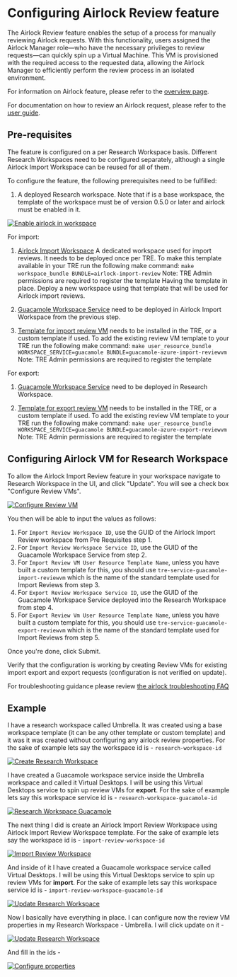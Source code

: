 # Configuring Airlock Review feature

The Airlock Review feature enables the setup of a process for manually reviewing Airlock requests. With this functionality, users assigned the Airlock Manager role—who have the necessary privileges to review requests—can quickly spin up a Virtual Machine. This VM is provisioned with the required access to the requested data, allowing the Airlock Manager to efficiently perform the review process in an isolated environment.

For information on Airlock feature, please refer to the [overview page](../azure-tre-overview/airlock.md).

For documentation on how to review an Airlock request, please refer to the [user guide](../using-tre/tre-for-research/review-airlock-request.md).

## Pre-requisites

The feature is configured on a per Research Workspace basis. Different Research Workspaces need to be configured separately, although a single Airlock Import Workspace can be reused for all of them.


To configure the feature, the following prerequisites need to be fulfilled:

1. A deployed Research workspace. Note that if is a base workspace, the template of the workspace must be of version 0.5.0 or later and airlock must be enabled in it.

[![Enable airlock in workspace](../assets/enable-airlock.png)](../assets/enable-airlock.png)


For import:

1. [Airlock Import Workspace](../tre-templates/workspaces/airlock-import-review.md) A dedicated workspace used for import reviews. It needs to be deployed once per TRE. To make this template available in your TRE run the following make command:
`make workspace_bundle BUNDLE=airlock-import-review`
Note: TRE Admin permissions are required to register the template
Having the template in place. Deploy a new workspace using that template that will be used for Airlock import reviews.

1. [Guacamole Workspace Service](../tre-templates/workspace-services/guacamole.md) need to be deployed in Airlock Import Workspace from the previous step.

1. [Template for import review VM](../tre-templates/user-resources/import-reviewvm.md) needs to be installed in the TRE, or a custom template if used. To add the existing review VM template to your TRE run the following make command:
`make user_resource_bundle WORKSPACE_SERVICE=guacamole BUNDLE=guacamole-azure-import-reviewvm`
Note: TRE Admin permissions are required to register the template

For export:

1. [Guacamole Workspace Service](../tre-templates/workspace-services/guacamole.md) need to be deployed in Research Workspace.

1. [Template for export review VM](../tre-templates/user-resources/export-reviewvm.md) needs to be installed in the TRE, or a custom template if used. To add the existing review VM template to your TRE run the following make command:
`make user_resource_bundle WORKSPACE_SERVICE=guacamole BUNDLE=guacamole-azure-export-reviewvm`
Note: TRE Admin permissions are required to register the template



## Configuring Airlock VM for Research Workspace

To allow the Airlock Import Review feature in your workspace navigate to Research Workspace in the UI, and click "Update". You will see a check box "Configure Review VMs".

[![Configure Review VM](../assets/configure-review-vm.png)](../assets/configure-review-vm.png)

You then will be able to input the values as follows:

1. For `Import Review Workspace ID`, use the GUID of the Airlock Import Review workspace from Pre Requisites step 1.
1. For `Import Review Workspace Service ID`, use the GUID of the Guacamole Workspace Service from step 2.
1. For `Import Review VM User Resource Template Name`, unless you have built a custom template for this, you should use `tre-service-guacamole-import-reviewvm` which is the name of the standard template used for Import Reviews from step 3.
1. For `Export Review Workspace Service ID`, use the GUID of the Guacamole Workspace Service deployed into the Research Workspace from step 4.
1. For `Export Review Vm User Resource Template Name`, unless you have built a custom template for this, you should use `tre-service-guacamole-export-reviewvm` which is the name of the standard template used for Import Reviews from step 5.

Once you're done, click Submit.

Verify that the configuration is working by creating Review VMs for existing import export and export requests (configuration is not verified on update).

For troubleshooting guidance please review [the airlock troubleshooting FAQ](../troubleshooting-faq/airlock-troubleshooting.md)

## Example

I have a research workspace called Umbrella. It was created using a base workspace template (it can be any other template or custom template) and it was it was created without configuring any airlock review properties. For the sake of example lets say the workspace id is - `research-workspace-id`

[![Create Research Workspace](../assets/airlock-review/workspace-creation.png)](../assets/airlock-review/workspace-creation.png)

I have created a Guacamole workspace service inside the Umbrella workspace and called it Virtual Desktops. I will be using this Virtual Desktops service to spin up review VMs for **export**. For the sake of example lets say this workspace service id is - `research-workspace-guacamole-id`

[![Research Workspace Guacamole](../assets/airlock-review/research-workspace-guacamole-for%20export-reviews.png)](../assets/airlock-review/research-workspace-guacamole-for%20export-reviews.png)

The next thing I did  is create an Airlock Import Review Workspace using Airlock Import Review Workspace template. For the sake of example lets say the workspace id is - `import-review-workspace-id`

[![Import Review Workspace](../assets/airlock-review/create-airlock-import-review-workspace.png)](../assets/airlock-review/create-airlock-import-review-workspace.png)

And inside of it I have created a Guacamole workspace service called Virtual Desktops. I will be using this Virtual Desktops service to spin up review VMs for **import**. For the sake of example lets say this workspace service id is - `import-review-workspace-guacamole-id`

[![Update Research Workspace](../assets/airlock-review/airlock-import-review-workspace-guacamole.png)](../assets/airlock-review/airlock-import-review-workspace-guacamole.png)

Now I basically have everything in place. I can configure now the review VM properties in my Research Workspace - Umbrella. I will click update on it -

[![Update Research Workspace](../assets/airlock-review/update-research-workspace.png)](../assets/airlock-review/update-research-workspace.png)


And fill in the ids -


[![Configure properties](../assets/airlock-review/configure-properties.png)](../assets/airlock-review/configure-properties.png)
